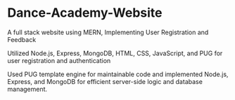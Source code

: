 # Dance-Academy-Website
A full stack website using MERN, Implementing User Registration and Feedback


Utilized Node.js, Express, MongoDB, HTML, CSS, JavaScript, and PUG for user registration and authentication

Used PUG template engine for maintainable code and implemented Node.js, Express, and MongoDB for efficient
 server-side logic and database management.
